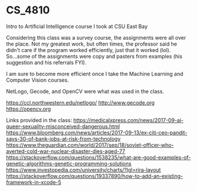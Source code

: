 # CS_4810
Intro to Artificial Intelligence course I took at CSU East Bay

Considering this class was a survey course, the assignments were all over the place. Not my greatest work, but often times, the professor said he didn't care if the program worked efficiently, just that it worked (lol). So...some of the assignments were copy and pasters from examples (his suggestion and his referrals FYI).

I am sure to become more efficient once I take the Machine Learning and Computer Vision courses.

NetLogo, Gecode, and OpenCV were what was used in the class.

https://ccl.northwestern.edu/netlogo/
http://www.gecode.org
https://opencv.org


Links provided in the class:
https://medicalxpress.com/news/2017-09-ai-queer-sexuality-misconceived-dangerous.html
https://www.bloomberg.com/news/articles/2017-09-13/ex-citi-ceo-pandit-says-30-of-bank-jobs-at-risk-from-technology
https://www.theguardian.com/world/2017/sep/18/soviet-officer-who-averted-cold-war-nuclear-disaster-dies-aged-77
https://stackoverflow.com/questions/1538235/what-are-good-examples-of-genetic-algorithms-genetic-programming-solutions
https://www.investopedia.com/university/charts/?lgl=rira-layout
https://stackoverflow.com/questions/19337890/how-to-add-an-existing-framework-in-xcode-5
